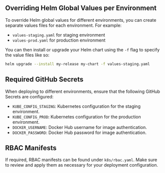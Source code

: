 ## Overriding Helm Global Values per Environment

To override Helm global values for different environments, you can create separate values files for each environment. For example:

- `values-staging.yaml` for staging environment
- `values-prod.yaml` for production environment

You can then install or upgrade your Helm chart using the `-f` flag to specify the value files like so:

```bash
helm upgrade --install my-release my-chart -f values-staging.yaml
```

## Required GitHub Secrets

When deploying to different environments, ensure that the following GitHub Secrets are configured:

- `KUBE_CONFIG_STAGING`: Kubernetes configuration for the staging environment.
- `KUBE_CONFIG_PROD`: Kubernetes configuration for the production environment.
- `DOCKER_USERNAME`: Docker Hub username for image authentication.
- `DOCKER_PASSWORD`: Docker Hub password for image authentication.

## RBAC Manifests

If required, RBAC manifests can be found under `k8s/rbac.yaml`. Make sure to review and apply them as necessary for your deployment configuration.